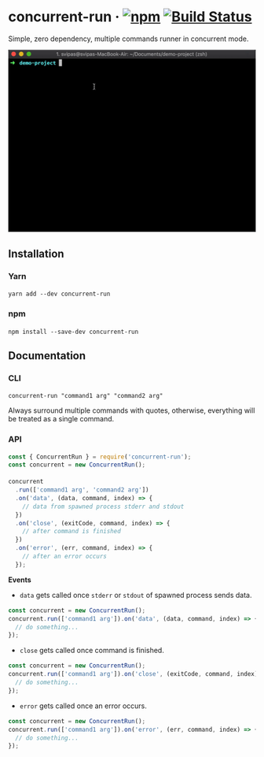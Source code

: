 # concurrent-run &middot; [![npm](https://img.shields.io/npm/v/concurrent-run.svg)](https://www.npmjs.com/package/concurrent-run) [![Build Status](https://dev.azure.com/svipas/svipas/_apis/build/status/svipas.concurrent-run?branchName=master)](https://dev.azure.com/svipas/svipas/_build/latest?definitionId=2&branchName=master)

Simple, zero dependency, multiple commands runner in concurrent mode.

![Demo](demo.gif)

## Installation

### Yarn

`yarn add --dev concurrent-run`

### npm

`npm install --save-dev concurrent-run`

## Documentation

### CLI

`concurrent-run "command1 arg" "command2 arg"`

Always surround multiple commands with quotes, otherwise, everything will be treated as a single command.

### API

```js
const { ConcurrentRun } = require('concurrent-run');
const concurrent = new ConcurrentRun();

concurrent
  .run(['command1 arg', 'command2 arg'])
  .on('data', (data, command, index) => {
    // data from spawned process stderr and stdout
  })
  .on('close', (exitCode, command, index) => {
    // after command is finished
  })
  .on('error', (err, command, index) => {
    // after an error occurs
  });
```

**Events**

- `data` gets called once `stderr` or `stdout` of spawned process sends data.

```js
const concurrent = new ConcurrentRun();
concurrent.run(['command1 arg']).on('data', (data, command, index) => {
  // do something...
});
```

- `close` gets called once command is finished.

```js
const concurrent = new ConcurrentRun();
concurrent.run(['command1 arg']).on('close', (exitCode, command, index) => {
  // do something...
});
```

- `error` gets called once an error occurs.

```js
const concurrent = new ConcurrentRun();
concurrent.run(['command1 arg']).on('error', (err, command, index) => {
  // do something...
});
```

